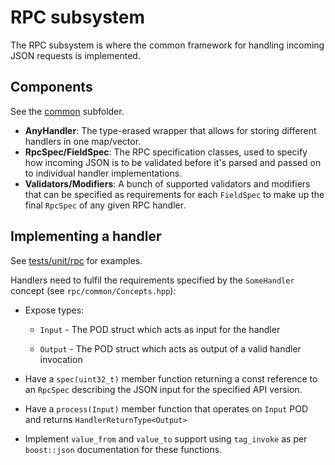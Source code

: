 ﻿# RPC subsystem

The RPC subsystem is where the common framework for handling incoming JSON requests is implemented.

## Components

See the [common](https://github.com/XRPLF/clio/blob/develop/src/rpc/common) subfolder.

- **AnyHandler**: The type-erased wrapper that allows for storing different handlers in one map/vector.
- **RpcSpec/FieldSpec**: The RPC specification classes, used to specify how incoming JSON is to be validated before it's parsed and passed on to individual handler implementations.
- **Validators/Modifiers**: A bunch of supported validators and modifiers that can be specified as requirements for each `FieldSpec` to make up the final `RpcSpec` of any given RPC handler.

## Implementing a handler

See [tests/unit/rpc](https://github.com/XRPLF/clio/tree/develop/tests/unit/rpc) for examples.

Handlers need to fulfil the requirements specified by the `SomeHandler` concept (see `rpc/common/Concepts.hpp`):

- Expose types:
  
  - `Input` - The POD struct which acts as input for the handler

  - `Output` - The POD struct which acts as output of a valid handler invocation

- Have a `spec(uint32_t)` member function returning a const reference to an `RpcSpec` describing the JSON input for the specified API version.

- Have a `process(Input)` member function that operates on `Input` POD and returns `HandlerReturnType<Output>`

- Implement `value_from` and `value_to` support using `tag_invoke` as per `boost::json` documentation for these functions.
